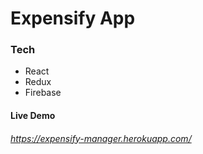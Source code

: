 # Expensify App 
### Tech 
* React
* Redux
* Firebase
#### Live Demo
###### https://expensify-manager.herokuapp.com/
